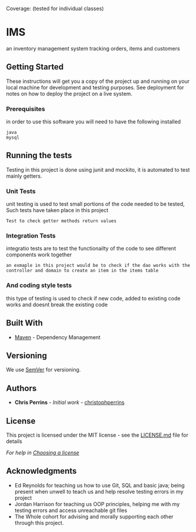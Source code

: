 Coverage: (tested for individual classes)
# IMS

an inventory management system tracking orders, items and customers

## Getting Started

These instructions will get you a copy of the project up and running on your local machine for development and testing purposes. See deployment for notes on how to deploy the project on a live system.

### Prerequisites

in order to use this software you will need to have the following installed

```
java
mysql
```


## Running the tests

Testing in this project is done using junit and mockito, it is automated to test mainly getters.

### Unit Tests 

unit testing is used to test small portions of the code needed to be tested, Such tests have taken place in this project

```
Test to check getter methods return values 
```

### Integration Tests 
integratio tests are to test the functionailty of the code to see different components work together 

```
an exmaple in this project would be to check if the dao works with the controller and domain to create an item in the items table
```

### And coding style tests

this type of testing is used to check if new code, added to existing code works and doesnt break the existing code



## Built With

* [Maven](https://maven.apache.org/) - Dependency Management

## Versioning

We use [SemVer](http://semver.org/) for versioning.

## Authors

* **Chris Perrins** - *Initial work* - [christophperrins](https://github.com/christophperrins)

## License

This project is licensed under the MIT license - see the [LICENSE.md](LICENSE.md) file for details 

*For help in [Choosing a license](https://choosealicense.com/)*

## Acknowledgments

* Ed Reynolds for teaching us how to use Git, SQL and basic java; being present when unwell to teach us and help resolve testing errors in my project
* Jordan Harrison for teaching us OOP principles, helping me with my testing errors and access unreachable git files
* The Whole cohort for advising and morally supporting each other through this project. 
